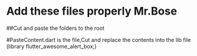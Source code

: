 # Add these files properly Mr.Bose

##Cut and paste the folders to the root

#PasteContent.dart is the file,Cut and replace the contents into the lib file (library flutter_awesome_alert_box;)
